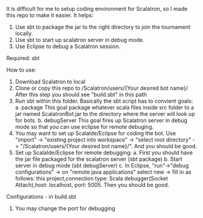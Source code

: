 It is difficult for me to setup coding environment for Scalatron, so I made this repo to make it easier. It helps:

  1. Use sbt to package the jar to the right directory to join the tournament locally.
  2. Use sbt to start up scalatron server in debug mode.
  3. Use Eclipse to debug a Scalatron session.
  
Required: sbt

How to use:
  1. Download Scalatron to local
  2. Clone or copy this repo to /Scalatron/users/{Your desired bot name}/
      After this step you should see "build.sbt" in this path
  3. Run sbt within this folder.
      Basically the sbt script has to convient goals:
      a. package  This goal package whatever scala files inside src folder to a jar named ScalatronBot.jar to the directory where the server will look up for bots.
      b. debugServer  This goal fires up Scalatron server in debug mode so that you can use eclipse for remote debuging.
  4. You may want to set up ScalaIde/Eclipse for coding the bot. Use "import" -> "existing project into workspace" -> "select root directory" -> "/Scalatron/users/{Your desired bot name}/". And you should be good.
  5. Set up ScalaIde/Eclipse for remote debugging:
      a. First you should have the jar file packaged for the scalatron server (sbt package)
      b. Start server in debug mode (sbt debugServer)
      c. In Eclipse, "run"->"debug configurations" -> on "remote java applications" select new -> fill in as follows:
       this project,connection type: Scala debugger(Socket Attach),host: localhost, port: 5005. Then you should be good.
       
Configurations - in build.sbt
  1. You may change the port for debugging
